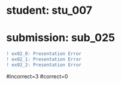 # student: stu_007
# submission: sub_025

```diff
! ex02_0: Presentation Error
! ex02_1: Presentation Error
! ex02_2: Presentation Error
```
#incorrect=3
#correct=0
